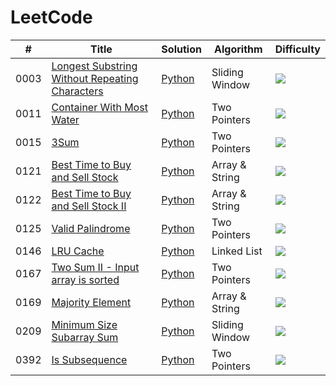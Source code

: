 LeetCode
========
| # | Title | Solution | Algorithm | Difficulty |
|---| ----- | -------- | --------- | ---------- |
|0003|[Longest Substring Without Repeating Characters](https://leetcode.com/problems/longest-substring-without-repeating-characters)|[Python](./algorithms/sliding_window/0003_longest_substring_without_repeating_characters.py)|Sliding Window|![](https://img.shields.io/badge/Medium-orange)|
|0011|[Container With Most Water](https://leetcode.com/problems/container-with-most-water)|[Python](./algorithms/two_pointers/0011_container_with_most_water.py)|Two Pointers|![](https://img.shields.io/badge/Easy-green)|
|0015|[3Sum](https://leetcode.com/problems/3sum)|[Python](./algorithms/two_pointers/0015_3sum.py)|Two Pointers|![](https://img.shields.io/badge/Medium-orange)|
|0121|[Best Time to Buy and Sell Stock](https://leetcode.com/problems/best-time-to-buy-and-sell-stock)|[Python](./algorithms/array_string/0121_best_time_to_buy_and_sell_stock.py)|Array & String|![](https://img.shields.io/badge/Easy-green)|
|0122|[Best Time to Buy and Sell Stock II](https://leetcode.com/problems/best-time-to-buy-and-sell-stock-ii)|[Python](./algorithms/array_string/0122_best_time_to_buy_and_sell_stock_ii.py)|Array & String|![](https://img.shields.io/badge/Medium-orange)|
|0125|[Valid Palindrome](https://leetcode.com/problems/valid-palindrome)|[Python](./algorithms/two_pointers/0125_valid_palindrome.py)|Two Pointers|![](https://img.shields.io/badge/Easy-green)|
|0146|[LRU Cache](https://leetcode.com/problems/lru-cache)|[Python](./algorithms/linked_list/0146_lru_cache.py)|Linked List|![](https://img.shields.io/badge/Medium-orange)|
|0167|[Two Sum II - Input array is sorted](https://leetcode.com/problems/two-sum-ii-input-array-is-sorted)|[Python](./algorithms/two_pointers/0167_two_sum_ii_input_array_is_sorted.py)|Two Pointers|![](https://img.shields.io/badge/Medium-orange)|
|0169|[Majority Element](https://leetcode.com/problems/majority-element)|[Python](./algorithms/array_string/0169_majority_element.py)|Array & String|![](https://img.shields.io/badge/Easy-green)|
|0209|[Minimum Size Subarray Sum](https://leetcode.com/problems/minimum-size-subarray-sum)|[Python](./algorithms/sliding_window/0209_minimum_size_subarray_sum.py)|Sliding Window|![](https://img.shields.io/badge/Medium-orange)|
|0392|[Is Subsequence](https://leetcode.com/problems/is-subsequence)|[Python](./algorithms/two_pointers/0392_is_subsequence.py)|Two Pointers|![](https://img.shields.io/badge/Easy-green)|
